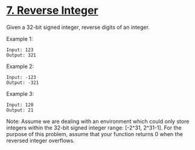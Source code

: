 [7. Reverse Integer](https://leetcode.com/problems/reverse-integer/)
====================
Given a 32-bit signed integer, reverse digits of an integer.

Example 1:
```
Input: 123
Output: 321
```
Example 2:
```
Input: -123
Output: -321
```
Example 3:
```
Input: 120
Output: 21
```
Note:
Assume we are dealing with an environment which could only store integers within
the 32-bit signed integer range: [-2^31,  2^31-1]. For the purpose of this problem,
assume that your function returns 0 when the reversed integer overflows.
